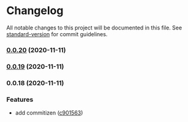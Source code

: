 # Changelog

All notable changes to this project will be documented in this file. See [standard-version](https://github.com/conventional-changelog/standard-version) for commit guidelines.

### [0.0.20](https://gitlab.com/smallcase/mobile/gateway/react-native-smallcase-gateway/compare/v0.0.19...v0.0.20) (2020-11-11)

### [0.0.19](https://gitlab.com/smallcase/mobile/gateway/react-native-smallcase-gateway/compare/v0.0.18...v0.0.19) (2020-11-11)

### 0.0.18 (2020-11-11)


### Features

* add commitizen ([c901563](https://gitlab.com/smallcase/mobile/gateway/react-native-smallcase-gateway/commit/c901563b1bedcd7de4c9839b1e4aa720a076f61c))
